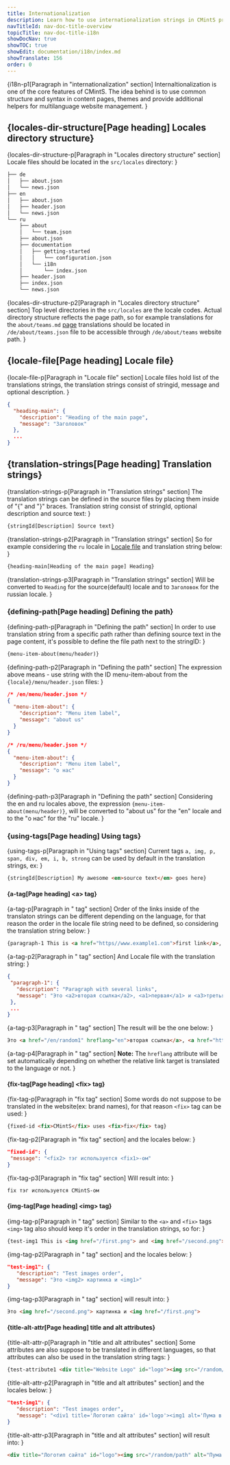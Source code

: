 ```yaml
---
title: Internationalization
description: Learn how to use internationalization strings in CMintS project. Usage of i18n strings, learn about translation files structure and start creating multilanguage websites.
navTitleId: nav-doc-title-overview
topicTitle: nav-doc-title-i18n
showDocNav: true
showTOC: true
showEdit: documentation/i18n/index.md
showTranslate: 156
order: 0
---
```


{i18n-p1[Paragraph in "internationalization" section]
Internaltionalization is one of the
core features of CMintS. The idea behind is to use common structure and syntax
in content pages, themes and provide additional helpers for multilanguage
website management.
}

## {locales-dir-structure[Page heading] Locales directory structure}

{locales-dir-structure-p[Paragraph in "Locales directory structure" section]
Locale files should be located in the `src/locales` directory:
}

```bash
├── de
│   ├── about.json
│   └── news.json
├── en
│   ├── about.json
│   ├── header.json
│   └── news.json
└── ru
    ├── about
    │   └── team.json
    ├── about.json
    ├── documentation
    │   ├── getting-started
    │   │   └── configuration.json
    │   └── i18n
    │       └── index.json
    ├── header.json
    ├── index.json
    └── news.json
```

{locales-dir-structure-p2[Paragraph in "Locales directory structure" section]
Top level directories in the `src/locales` are the locale codes.
Actual directory structure reflects the page path, so for example translations
for the `about/teams.md` [page]() translations should be located in
`/de/about/teams.json` file to be accessible through `/de/about/teams` website
path.
}

## {locale-file[Page heading] Locale file}

{locale-file-p[Paragraph in "Locale file" section]
Locale files hold list of the translations strings, the translation strings
consist of stringid, message and optional description.
}

```json
{
  "heading-main": {
    "description": "Heading of the main page",
    "message": "Заголовок"
  },
  ...
}
```

## {translation-strings[Page heading] Translation strings}

{translation-strings-p[Paragraph in "Translation strings" section]
The translation strings can be defined in the source files by placing them
inside of "{" and "}" braces. Translation string consist of stringId, optional
description and source text:
}

```javascript
{stringId[Description] Source text}
```

{translation-strings-p2[Paragraph in "Translation strings" section]
So for example considering the `ru` locale in [Locale file](#locale-file) and
translation string below:
}

```html
{heading-main[Heading of the main page] Heading}
```

{translation-strings-p3[Paragraph in "Translation strings" section]
Will be converted to `Heading` for the source(default) locale and to `Заголовок`
for the russian locale.
}

### {defining-path[Page heading] Defining the path}

{defining-path-p[Paragraph in "Defining the path" section]
In order to use translation string from a specific path rather than defining source text in the page content, it's possible to define the file path next to the stringID:
}

```html
{menu-item-about(menu/header)}
```

{defining-path-p2[Paragraph in "Defining the path" section]
The expression above means - use string with the ID menu-item-about from the
`{locale}/menu/header.json` files:
}

```json
/* /en/menu/header.json */
{
  "menu-item-about": {
    "description": "Menu item label",
    "message": "about us"
  }
}
```
```json
/* /ru/menu/header.json */
{
  "menu-item-about": {
    "description": "Menu item label",
    "message": "о нас"
  }
}
```

{defining-path-p3[Paragraph in "Defining the path" section]
Considering the en and ru locales above, the expression
`{menu-item-about(menu/header)}`, will be converted to "about us" for the "en"
locale and to the "о нас" for the "ru" locale.
}

### {using-tags[Page heading] Using tags}

{using-tags-p[Paragraph in "Using tags" section]
Current tags `a, img, p, span, div, em, i, b, strong` can be used by default in
the translation strings, ex:
}

```html
{stringId[Description] My awesome <em>source text</em> goes here}
```

#### {a-tag[Page heading] \<a\> tag}

{a-tag-p[Paragraph in "<a> tag" section]
Order of the links inside of the translaton strings can be different depending
on the language, for that reason the order in the locale file string need to be
defined, so considering the translation string below:
}

```html
{paragraph-1 This is <a href="https//www.example1.com">first link</a>, <a href="/random1">second link</a> and <a href="/random2">third link</a>}
```

{a-tag-p2[Paragraph in "<a> tag" section]
And Locale file with the translation string:
}
 
 ```json
{
  "paragraph-1": {
    "description": "Paragraph with several links",
    "message": "Это <a2>вторая ссылка</a2>, <a1>первая</a1> и <a3>третья ссылка</a3>"
  },
  ...
}
```

{a-tag-p3[Paragraph in "<a> tag" section]
The result will be the one below:
}

```html
Это <a href="/en/random1" hreflang="en">вторая ссылка</a>, <a href="https//www.example1.com">первая</a> и <a href="/en/random2" hreflang="en">третья ссылка</a>
```

{a-tag-p4[Paragraph in "<a> tag" section]
**Note:** The `hreflang` attribute will be set automatically depending on
whether the relative link target is translated to the language or not.
}

#### {fix-tag[Page heading] \<fix\> tag}

{fix-tag-p[Paragraph in "fix tag" section]
Some words do not suppose to be translated in the website(ex: brand names), for
that reason `<fix>` tag can be used:
}

```html
{fixed-id <fix>CMintS</fix> uses <fix>fix</fix> tag}
```

{fix-tag-p2[Paragraph in "fix tag" section]
and the locales below:
}

 ```json
"fixed-id": {
  "message": "<fix2> тэг используется <fix1>-ом"
}
```

{fix-tag-p3[Paragraph in "fix tag" section]
Will result into:
}

```html
fix тэг используется CMintS-ом
```

#### {img-tag[Page heading] \<img\> tag}

{img-tag-p[Paragraph in "<img> tag" section]
Similar to the `<a>` and `<fix>` tags `<img>` tag also should keep it's order in
the translation strings, so for:
}

```html
{test-img1 This is <img href="/first.png"> and <img href="/second.png"> image}
```

{img-tag-p2[Paragraph in "<img> tag" section]
and the locales below:
}

 ```json
"test-img1": {
    "description": "Test images order",
    "message": "Это <img2> картинка и <img1>"
}
```

{img-tag-p3[Paragraph in "<img> tag" section]
will result into:
}

```html
Это <img href="/second.png"> картинка и <img href="/first.png">
```

#### {title-alt-attr[Page heading] title and alt attributes}

{title-alt-attr-p[Paragraph in "title and alt attributes" section]
Some attributes are also suppose to be translated in different languages, so
that attributes can also be used in the translation string tags:
}

```html
{test-attribute1 <div title="Website Logo" id="logo"><img src="/random/path" alt="Jumping puma" />Picture</div>}
```

{title-alt-attr-p2[Paragraph in "title and alt attributes" section]
and the locales below:
}

 ```json
"test-img1": {
    "description": "Test images order",
    "message": "<div1 title='Логотип сайта' id='logo'><img1 alt='Пума в прыжке'>Картинка</div1>"
}
```

{title-alt-attr-p3[Paragraph in "title and alt attributes" section]
will result into:
}

```html
<div title="Логотип сайта" id="logo"><img src="/random/path" alt="Пума в прыжке" />Картинка</div>
```
